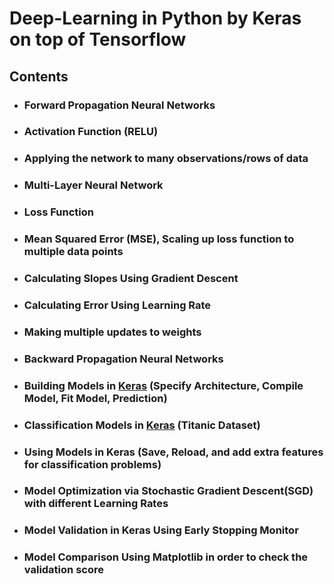 # Deep-Learning in Python by Keras on top of Tensorflow

## Contents

* ### Forward Propagation Neural Networks
* ### Activation Function (RELU)
* ### Applying the network to many observations/rows of data
* ### Multi-Layer Neural Network
* ### Loss Function
* ### Mean Squared Error (MSE), Scaling up loss function to multiple data points
* ### Calculating Slopes Using Gradient Descent
* ### Calculating Error Using Learning Rate
* ### Making multiple updates to weights
* ### Backward Propagation Neural Networks
* ### Building Models in [Keras](https://keras.io/) (Specify Architecture, Compile Model, Fit Model, Prediction)
* ### Classification Models in [Keras](https://keras.io/) (Titanic Dataset)
* ### Using Models in Keras (Save, Reload, and add extra features for classification problems)
* ### Model Optimization via Stochastic Gradient Descent(SGD) with different Learning Rates
* ### Model Validation in Keras Using Early Stopping Monitor
* ### Model Comparison Using Matplotlib in order to check the validation score

